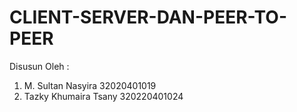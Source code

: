 # CLIENT-SERVER-DAN-PEER-TO-PEER

Disusun Oleh :
1.	M. Sultan Nasyira 			32020401019
2.	Tazky Khumaira Tsany		320220401024



